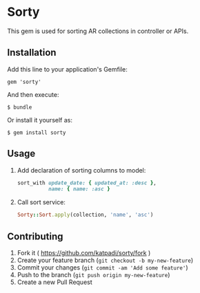 # Sorty

This gem is used for sorting AR collections in controller or APIs.

## Installation

Add this line to your application's Gemfile:

    gem 'sorty'

And then execute:

    $ bundle

Or install it yourself as:

    $ gem install sorty

## Usage

1. Add declaration of sorting columns to model:

    ```ruby
    sort_with update_date: { updated_at: :desc },
              name: { name: :asc }
    ```

2. Call sort service:

    ```ruby
    Sorty::Sort.apply(collection, 'name', 'asc')
    ```

## Contributing

1. Fork it ( https://github.com/katpadi/sorty/fork )
2. Create your feature branch (`git checkout -b my-new-feature`)
3. Commit your changes (`git commit -am 'Add some feature'`)
4. Push to the branch (`git push origin my-new-feature`)
5. Create a new Pull Request
